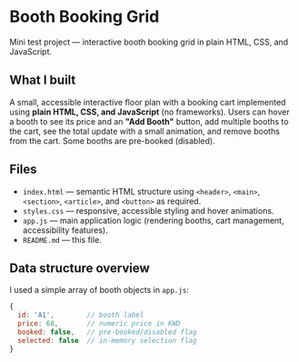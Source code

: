 # Booth Booking Grid
Mini test project — interactive booth booking grid in plain HTML, CSS, and JavaScript.

## What I built
A small, accessible interactive floor plan with a booking cart implemented using **plain HTML, CSS, and JavaScript** (no frameworks). Users can hover a booth to see its price and an **"Add Booth"** button, add multiple booths to the cart, see the total update with a small animation, and remove booths from the cart. Some booths are pre-booked (disabled).

## Files
- `index.html` — semantic HTML structure using `<header>`, `<main>`, `<section>`, `<article>`, and `<button>` as required.
- `styles.css` — responsive, accessible styling and hover animations.
- `app.js` — main application logic (rendering booths, cart management, accessibility features).
- `README.md` — this file.

## Data structure overview
I used a simple array of booth objects in `app.js`:
```js
{
  id: 'A1',        // booth label
  price: 68,       // numeric price in KWD
  booked: false,   // pre-booked/disabled flag
  selected: false  // in-memory selection flag
}
